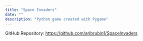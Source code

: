 ```yaml
---
title: "Space Invaders"
date: ""
description: "Python game created with Pygame"
---
```


GitHub Repository: https://github.com/aribrubin1/SpaceInvaders
